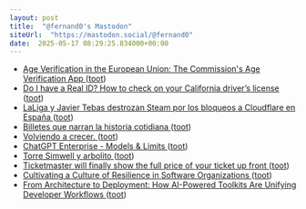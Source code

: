 ```yaml
---
layout: post
title:  "@fernand0's Mastodon"
siteUrl:  "https://mastodon.social/@fernand0"
date:  2025-05-17 08:29:25.834000+00:00
---
```

*  [Age Verification in the European Union: The Commission's Age Verification App ](https://www.eff.org/deeplinks/2025/04/age-verification-european-union-mini-id-walle) ([toot](https://mastodon.social/@fernand0/114522231002414815))
*  [Do I have a Real ID? How to check on your California driver’s license  ](https://www.sfchronicle.com/bayarea/article/real-id-license-california-check-20313434.php) ([toot](https://mastodon.social/@fernand0/114520634711742831))
*  [LaLiga y Javier Tebas destrozan Steam por los bloqueos a Cloudflare en España ](https://computerhoy.20minutos.es/tecnologia/laliga-javier-tebas-destrozan-steam-bloqueos-cloudflare-espana-146055) ([toot](https://mastodon.social/@fernand0/114518660706515937))
*  [Billetes que narran la historia cotidiana ](https://www.elcomercio.es/culturas/museo-ferrocarril-asturias-donacion-tickets-transporte-20250511085414-nt.htm) ([toot](https://mastodon.social/@fernand0/114518481892208442))
*  [Volviendo a crecer. ](https://avecesunafoto.wordpress.com/2025/05/15/volviendo-a-crecer) ([toot](https://mastodon.social/@fernand0/114518436266638046))
*  [ChatGPT Enterprise - Models &amp; Limits   ](https://help.openai.com/en/articles/11165333-chatgpt-enterprise-models-limits) ([toot](https://mastodon.social/@fernand0/114518191895060301))
*  [Torre Simwell y arbolito ](https://www.flickr.com/photos/fernand0/54479494124) ([toot](https://mastodon.social/@fernand0/114517992821840829))
*  [Ticketmaster will finally show the full price of your ticket up front ](https://www.theverge.com/news/665087/ticketmaster-all-in-prices-junk-fee) ([toot](https://mastodon.social/@fernand0/114517923272282990))
*  [Cultivating a Culture of Resilience in Software Organizations ](https://www.infoq.com/news/2025/05/resilience-software-organization) ([toot](https://mastodon.social/@fernand0/114517719114431570))
*  [From Architecture to Deployment: How AI-Powered Toolkits Are Unifying Developer Workflows ](https://www.infoq.com/news/2025/05/ai-toolkit-unify-workflows) ([toot](https://mastodon.social/@fernand0/114517539252434215))
